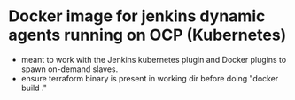 Docker image for jenkins dynamic agents running on OCP (Kubernetes)
===================================================================

- meant to work with the Jenkins kubernetes plugin and Docker plugins to spawn on-demand slaves.
- ensure terraform binary is present in working dir before doing "docker build ."
